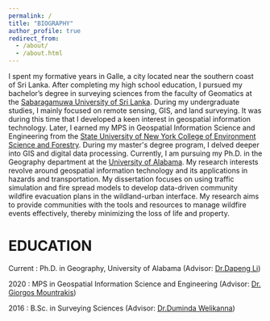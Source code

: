 ```yaml
---
permalink: /
title: "BIOGRAPHY"
author_profile: true
redirect_from: 
  - /about/
  - /about.html
---
```


I spent my formative years in Galle, a city located near the southern coast of Sri Lanka. After completing my high school education, I pursued my bachelor’s degree in surveying sciences from the faculty of Geomatics at the [Sabaragamuwa University of Sri Lanka](https://www.sab.ac.lk/). During my undergraduate studies, I mainly focused on remote sensing, GIS, and land surveying. It was during this time that I developed a keen interest in geospatial information technology. Later, I earned my MPS in Geospatial Information Science and Engineering from the [State University of New York College of Environment Science and Forestry](https://www.esf.edu/). During my master's degree program, I delved deeper into GIS and digital data processing. Currently, I am pursuing my Ph.D. in the Geography department at the [University of Alabama](https://www.ua.edu/). My research interests revolve around geospatial information technology and its applications in hazards and transportation. My dissertation focuses on using traffic simulation and fire spread models to develop data-driven community wildfire evacuation plans in the wildland-urban interface. My research aims to provide communities with the tools and resources to manage wildfire events effectively, thereby minimizing the loss of life and property.




EDUCATION
======

Current                  : Ph.D. in Geography, University of Alabama (Advisor: [Dr.Dapeng Li](https://geography.ua.edu/people/dapeng-li/))

2020                     : MPS in Geospatial Information Science and Engineering (Advisor: [Dr. Giorgos Mountrakis](https://www.esf.edu/faculty/mountrakis/index.php))

2016                     : B.Sc. in Surveying Sciences (Advisor: [Dr.Duminda Welikanna](https://www.sab.ac.lk/staff-directory/160))




